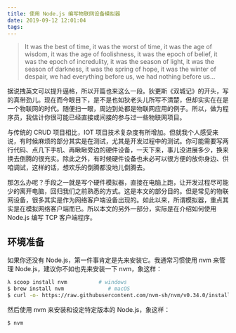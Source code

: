 ```yaml
---
title: 使用 Node.js 编写物联网设备模拟器
date: 2019-09-12 12:01:04
tags:
---
```


> It was the best of time, it was the worst of time, it was the age of wisdom, it was the age of foolishness, it was the epoch of belief, it was the epoch of incredulity, it was the season of light, it was the season of darkness, it was the spring of hope, it was the winter of despair, we had everything before us, we had nothing before us...

据说拽英文可以提升逼格，所以开篇也来这么一段。狄更斯《双城记》的开头，写的真带劲儿。现在而今眼目下，是不是也如狄老头儿所写不清楚，但却实实在在是一个物联网的时代。随便扫一眼，周边到处都是物联网应用的例子。所以，做为程序员，我估计你很可能已经直接或间接的参与过一些物联网项目。

与传统的 CRUD 项目相比，IOT 项目技术复杂度有所增加。但就我个人感受来说，有时候麻烦的部分其实是在测试，尤其是开发过程中的测试。你可能需要写两行代码、点几下手机、再瞅瞅旁边的硬件设备，一天下来，事儿没进展多少，换来换去倒腾的很充实。除此之外，有时候硬件设备也未必可以很方便的放你身边、供咱调试，这样的话，想欢乐的倒腾都没地儿倒腾去。

那怎么办呢？手段之一就是写个硬件模拟器，直接在电脑上跑，让开发过程尽可能少的离开电脑，回归我们之前熟悉的方式。这是本文的部分目的。但是常见的物联网设备，很多其实是作为网络客户端设备出现的。如此以来，所谓模拟器，重点其实是在模拟网络客户端而已。所以本文的另外一部分，实际是在介绍如何使用 Node.js 编写 TCP 客户端程序。

## 环境准备

如果你还没有 Node.js，第一件事肯定是先来安装它。我通常习惯使用 nvm 来管理 Node.js，建议你不如也先来安装一下 nvm，象这样：

``` bash
λ scoop install nvm          # windows
$ brew install nvm              # macOS
$ curl -o- https://raw.githubusercontent.com/nvm-sh/nvm/v0.34.0/install.sh | bash # linux
```

然后使用 nvm 来安装和设定特定版本的 Node.js，象这样：

``` bash
$ nvm 
```


